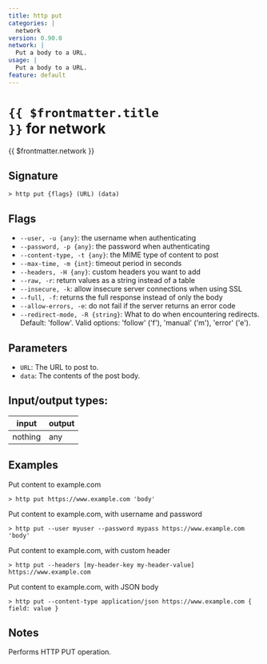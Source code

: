 ```yaml
---
title: http put
categories: |
  network
version: 0.90.0
network: |
  Put a body to a URL.
usage: |
  Put a body to a URL.
feature: default
---
```


<!-- This file is automatically generated. Please edit the command in https://github.com/nushell/nushell instead. -->

# <code>{{ $frontmatter.title }}</code> for network

<div class='command-title'>{{ $frontmatter.network }}</div>

## Signature

`> http put {flags} (URL) (data)`

## Flags

- `--user, -u {any}`: the username when authenticating
- `--password, -p {any}`: the password when authenticating
- `--content-type, -t {any}`: the MIME type of content to post
- `--max-time, -m {int}`: timeout period in seconds
- `--headers, -H {any}`: custom headers you want to add
- `--raw, -r`: return values as a string instead of a table
- `--insecure, -k`: allow insecure server connections when using SSL
- `--full, -f`: returns the full response instead of only the body
- `--allow-errors, -e`: do not fail if the server returns an error code
- `--redirect-mode, -R {string}`: What to do when encountering redirects. Default: 'follow'. Valid options: 'follow' ('f'), 'manual' ('m'), 'error' ('e').

## Parameters

- `URL`: The URL to post to.
- `data`: The contents of the post body.

## Input/output types:

| input   | output |
| ------- | ------ |
| nothing | any    |

## Examples

Put content to example.com

```nu
> http put https://www.example.com 'body'

```

Put content to example.com, with username and password

```nu
> http put --user myuser --password mypass https://www.example.com 'body'

```

Put content to example.com, with custom header

```nu
> http put --headers [my-header-key my-header-value] https://www.example.com

```

Put content to example.com, with JSON body

```nu
> http put --content-type application/json https://www.example.com { field: value }

```

## Notes

Performs HTTP PUT operation.
